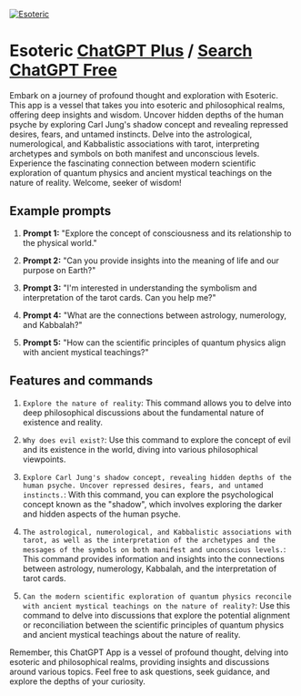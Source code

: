 
[![Esoteric](https://files.oaiusercontent.com/file-tanbh09IpIFlMDKuKMWtCvqq?se=2123-10-16T19%3A12%3A28Z&sp=r&sv=2021-08-06&sr=b&rscc=max-age%3D31536000%2C%20immutable&rscd=attachment%3B%20filename%3D0592d580-d541-4d7d-a520-fafba3d216f5.png&sig=464vVC3vDmawTwSsNVDJOp/5ccPv%2BK/vvOJDIFwvTd0%3D)](https://chat.openai.com/g/g-11vp1Qu6L-esoteric)

# Esoteric [ChatGPT Plus](https://chat.openai.com/g/g-11vp1Qu6L-esoteric) / [Search ChatGPT Free](https://gptcall.net/index.html#/?search=Esoteric)

Embark on a journey of profound thought and exploration with Esoteric. This app is a vessel that takes you into esoteric and philosophical realms, offering deep insights and wisdom. Uncover hidden depths of the human psyche by exploring Carl Jung's shadow concept and revealing repressed desires, fears, and untamed instincts. Delve into the astrological, numerological, and Kabbalistic associations with tarot, interpreting archetypes and symbols on both manifest and unconscious levels. Experience the fascinating connection between modern scientific exploration of quantum physics and ancient mystical teachings on the nature of reality. Welcome, seeker of wisdom!

## Example prompts

1. **Prompt 1:** "Explore the concept of consciousness and its relationship to the physical world."

2. **Prompt 2:** "Can you provide insights into the meaning of life and our purpose on Earth?"

3. **Prompt 3:** "I'm interested in understanding the symbolism and interpretation of the tarot cards. Can you help me?"

4. **Prompt 4:** "What are the connections between astrology, numerology, and Kabbalah?"

5. **Prompt 5:** "How can the scientific principles of quantum physics align with ancient mystical teachings?"

## Features and commands

1. `Explore the nature of reality`: This command allows you to delve into deep philosophical discussions about the fundamental nature of existence and reality.

2. `Why does evil exist?`: Use this command to explore the concept of evil and its existence in the world, diving into various philosophical viewpoints.

3. `Explore Carl Jung's shadow concept, revealing hidden depths of the human psyche. Uncover repressed desires, fears, and untamed instincts.`: With this command, you can explore the psychological concept known as the "shadow", which involves exploring the darker and hidden aspects of the human psyche.

4. `The astrological, numerological, and Kabbalistic associations with tarot, as well as the interpretation of the archetypes and the messages of the symbols on both manifest and unconscious levels.`: This command provides information and insights into the connections between astrology, numerology, Kabbalah, and the interpretation of tarot cards.

5. `Can the modern scientific exploration of quantum physics reconcile with ancient mystical teachings on the nature of reality?`: Use this command to delve into discussions that explore the potential alignment or reconciliation between the scientific principles of quantum physics and ancient mystical teachings about the nature of reality.

Remember, this ChatGPT App is a vessel of profound thought, delving into esoteric and philosophical realms, providing insights and discussions around various topics. Feel free to ask questions, seek guidance, and explore the depths of your curiosity.


